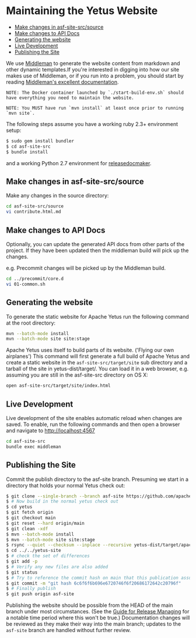 <!---
  Licensed to the Apache Software Foundation (ASF) under one
  or more contributor license agreements.  See the NOTICE file
  distributed with this work for additional information
  regarding copyright ownership.  The ASF licenses this file
  to you under the Apache License, Version 2.0 (the
  "License"); you may not use this file except in compliance
  with the License.  You may obtain a copy of the License at

    http://www.apache.org/licenses/LICENSE-2.0

  Unless required by applicable law or agreed to in writing,
  software distributed under the License is distributed on an
  "AS IS" BASIS, WITHOUT WARRANTIES OR CONDITIONS OF ANY
  KIND, either express or implied.  See the License for the
  specific language governing permissions and limitations
  under the License.
-->

# Maintaining the Yetus Website

<!-- MarkdownTOC levels="1,2" autolink="true" -->

* [Make changes in asf-site-src/source](#make-changes-in-asf-site-srcsource)
* [Make changes to API Docs](#make-changes-to-api-docs)
* [Generating the website](#generating-the-website)
* [Live Development](#live-development)
* [Publishing the Site](#publishing-the-site)

<!-- /MarkdownTOC -->

We use [Middleman](https://middlemanapp.com/) to generate the website content from markdown and other
dynamic templates.If you're interested in digging into how our site makes use of Middleman, or if you run into a problem, you should start
by reading [Middleman's excellent documentation](https://middlemanapp.com/basics/install/).

    NOTE: The Docker container launched by `./start-build-env.sh` should have everything you need to maintain the website.

    NOTE: You MUST have run `mvn install` at least once prior to running `mvn site`.

The following steps assume you have a working ruby 2.3+ environment setup:

```bash
$ sudo gem install bundler
$ cd asf-site-src
$ bundle install
```

and a working Python 2.7 environment for [releasedocmaker](../in-progress/releasedocmaker/).

## Make changes in asf-site-src/source

Make any changes in the source directory:

```bash
cd asf-site-src/source
vi contribute.html.md
```

## Make changes to API Docs

Optionally, you can update the generated API docs from other parts of the project. If they have been updated then the middleman build will pick up the changes.

e.g. Precommit changes will be picked up by the Middleman build.

```bash
cd ../precommit/core.d
vi 01-common.sh
```

## Generating the website

To generate the static website for Apache Yetus run the following command at the root directory:

```bash
mvn --batch-mode install
mvn --batch-mode site site:stage
```

Apache Yetus uses itself to build parts of its website. ('Flying our own airplanes')  This command will first generate a full build of Apache Yetus and create a static website in the `asf-site-src/target/site` sub directory and a tarball of the site in yetus-dist/target/. You can load it in a web browser, e.g. assuming you are still in the asf-site-src directory on OS X:

```bash
open asf-site-src/target/site/index.html
```

## Live Development

Live development of the site enables automatic reload when changes are saved.
To enable, run the following commands and then open a browser and navigate to
[http://localhost:4567](http://localhost:4567/)

```bash
cd asf-site-src
bundle exec middleman
```

## Publishing the Site

Commit the publish directory to the asf-site branch. Presuming we start in a directory that holds your normal Yetus check out:

```bash
$ git clone --single-branch --branch asf-site https://github.com/apache/yetus.git yetus-site
$ # Now build in the normal yetus check out
$ cd yetus
$ git fetch origin
$ git checkout main
$ git reset --hard origin/main
$ git clean -xdf
$ mvn --batch-mode install
$ mvn --batch-mode site site:stage
$ rsync --quiet --checksum --inplace --recursive yetus-dist/target/apache-yetus-${project.version}-SNAPSHOT-site/ ../../yetus-site/
$ cd ../../yetus-site
$ # check the set of differences
$ git add -p
$ # Verify any new files are also added
$ git status
$ # Try to reference the commit hash on main that this publication assures we include
$ git commit -m "git hash 6c6f6f6b696e6720746f6f20686172642c20796f"
$ # Finally publish
$ git push origin asf-site
```

Publishing the website should be possible from the HEAD of the main branch under most circumstances. (See the [Guide for Release Managing](releases) for a notable time period where this won't be true.)
Documentation changes will be reviewed as they make their way into the main branch; updates to the `asf-site` branch are handled without further review.

